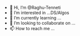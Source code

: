 - 👋 Hi, I’m @Raghu-Tenneti
- 👀 I’m interested in ...DS/Algos
- 🌱 I’m currently learning ...
- 💞️ I’m looking to collaborate on ...
- 📫 How to reach me ...

<!---
Raghu-Tenneti/Raghu-Tenneti is a ✨ special ✨ repository because its `README.md` (this file) appears on your GitHub profile.
You can click the Preview link to take a look at your changes.
--->
